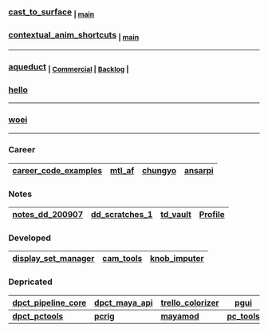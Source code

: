 ### [cast_to_surface](https://github.com/barbatulum/wage_slave/tree/cast_to_surface) <sub>| [main](https://github.com/barbatulum/wage_slave/projects/1)</sub>

### [contextual_anim_shortcuts](https://github.com/barbatulum/contextual_anim_shortcuts/tree/migrating_from_pcge) <sub>| [main](https://github.com/barbatulum/contextual_anim_shortcuts/projects/1)</sub>

----

### [aqueduct](https://github.com/barbatulum/aqueduct/tree/developing) <sub>| [Commercial](https://github.com/barbatulum/aqueduct/projects/3) | [Backlog](https://github.com/barbatulum/aquaeductus/projects/2) |</sub>
### [hello](https://github.com/barbatulum/hello/tree/developing)

----

### [woei](https://github.com/barbatulum/woei)

----

### Career
| [career_code_examples](https://github.com/barbatulum/career_code_examples) | [mtl_af](https://github.com/barbatulum/mtl_af) | [chungyo](https://github.com/barbatulum/chungyo) | [ansarpi](https://github.com/barbatulum/ansarpi) |
|-|-|-|-|

### Notes
| [notes_dd_200907](https://github.com/barbatulum/notes_dd_200907) | [dd_scratches_1](https://github.com/barbatulum/dd_scratches_1) | [td_vault](https://github.com/barbatulum/td_vault) | [Profile](https://github.com/barbatulum/barbatulum) |
|-|-|-|-|

### Developed
| [display_set_manager](https://github.com/barbatulum/display_set_manager) | [cam_tools](https://github.com/barbatulum/cam_tools) | [knob_imputer](https://github.com/barbatulum/knob_imputer) |
|-|-|-|




### Depricated

| [dpct_pipeline_core](https://github.com/barbatulum/dpct_pipeline_core) | [dpct_maya_api](https://github.com/barbatulum/dpct_maya_api) | [trello_colorizer](https://github.com/barbatulum/trello_colorizer) | [pgui](https://github.com/barbatulum/pgui) | [pipeline_concept](https://github.com/barbatulum/pipeline_concept) |
|-|-|-|-|-|
| [**dpct_pctools**](https://github.com/barbatulum/dpct_pctools) | [**pcrig**](https://github.com/barbatulum/pcrig) | [**mayamod**](https://github.com/barbatulum/mayamod) | [**pc_tools**](https://github.com/barbatulum/pc_tools) | |
